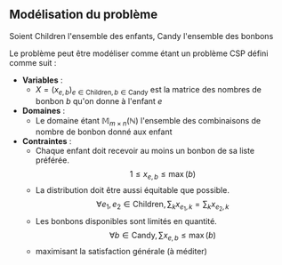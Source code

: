 
## Modélisation du problème

Soient $\text{Children}$ l'ensemble des enfants, $\text{Candy}$ l'ensemble des bonbons

Le problème peut être modéliser comme étant un problème CSP défini comme suit :
- **Variables** :
	- $X = (x_{e, b})_{e \in \text{Children}, b \in \text{Candy}}$ est la matrice des nombres de bonbon $b$ qu'on donne à l'enfant $e$
- **Domaines** :
	- Le domaine étant $\mathbb{M}_{m \times n}(\mathbb{N})$ l'ensemble des combinaisons de nombre de bonbon donné aux enfant
- **Contraintes** :
	- Chaque enfant doit recevoir au moins un bonbon de sa liste préférée. $$ 1 \le x_{e,b} \le \max(b)$$
	-  La distribution doit être aussi équitable que possible. $$\forall e_1, e_2 \in \text{Children},  \sum_{k} {x_{e_1, k}} = \sum_{k} {x_{e_2, k}}$$
	- Les bonbons disponibles sont limités en quantité.
	$$\forall b \in \text{Candy}, \sum_{} {x_{e, b}} \le \max(b)$$
	- maximisant la satisfaction générale (à méditer)